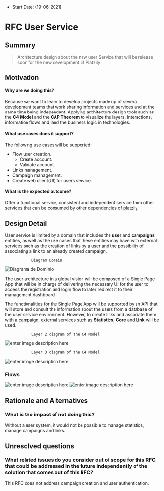 - Start Date: (19-06-2021)

# RFC User Service

## Summary

>  Architecture design about the new user Service that will be release soon for the new development of Platzily


## Motivation

#### Why are we doing this? 

Because we want to learn to develop projects made up of several development teams that work sharing information and services and at the same time being independent. Applying architecture design tools such as the **C4 Model** and the **CAP Theorem** to visualize the layers, interactions, information flows and land the business logic in technologies.

####  What use cases does it support? 

The following use cases will be supported:
-   Flow user creation.
    -   Create account.
    -   Validate account.
-  Links management.
-  Campaign management.
-  Create web client(UI) for users service.

####  What is the expected outcome? 

Offer a functional service, consistent and independent service from other services that can be consumed by other dependencies of platzily.

## Design Detail

User service is limited by a domain that includes the **user** and **campaigns** entities, as well as the use cases that these entities may have with external services such as the creation of links by a user and the possibility of associating a link to an already created campaign.

				Diagram Domain
![Diagrama de Dominio](https://res.cloudinary.com/dahid6yzj/image/upload/v1623981385/platzily/diagrama1.jpg)

The user architecture in a global vision will be composed of a Single Page App that will be in charge of delivering the necessary UI for the user to access the registration and login flow to later redirect it to their management dashboard.

The functionalities for the Single Page App will be supported by an API that will store and consult the information about the users from a database of the user service environment. However, to create links and associate them with a campaign, external services such as **Statistics**, **Core** and **Link** will be used.

				Layer 2 diagram of the C4 Model
![enter image description here](https://res.cloudinary.com/dahid6yzj/image/upload/v1624064175/platzily/c2.png)								


				Layer 3 diagram of the C4 Model
![enter image description here](https://res.cloudinary.com/dahid6yzj/image/upload/v1624063759/platzily/c3.png)

### Flows
![enter image description here](https://res.cloudinary.com/dahid6yzj/image/upload/c_scale,w_577/v1623987987/platzily/sequence1.png)
![enter image description here](https://res.cloudinary.com/dahid6yzj/image/upload/c_scale,w_577/v1624061530/platzily/secuencia2.png)

## Rationale and Alternatives

### What is the impact of not doing this?

Without a user system, it would not be possible to manage statistics, manage campaigns and links.

## Unresolved questions

###  What related issues do you consider out of scope for this RFC that could be addressed in the future independently of the solution that comes out of this RFC?

This RFC does not address campaign creation and user authentication.
